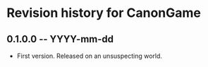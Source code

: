 # Revision history for CanonGame

## 0.1.0.0 -- YYYY-mm-dd

* First version. Released on an unsuspecting world.
